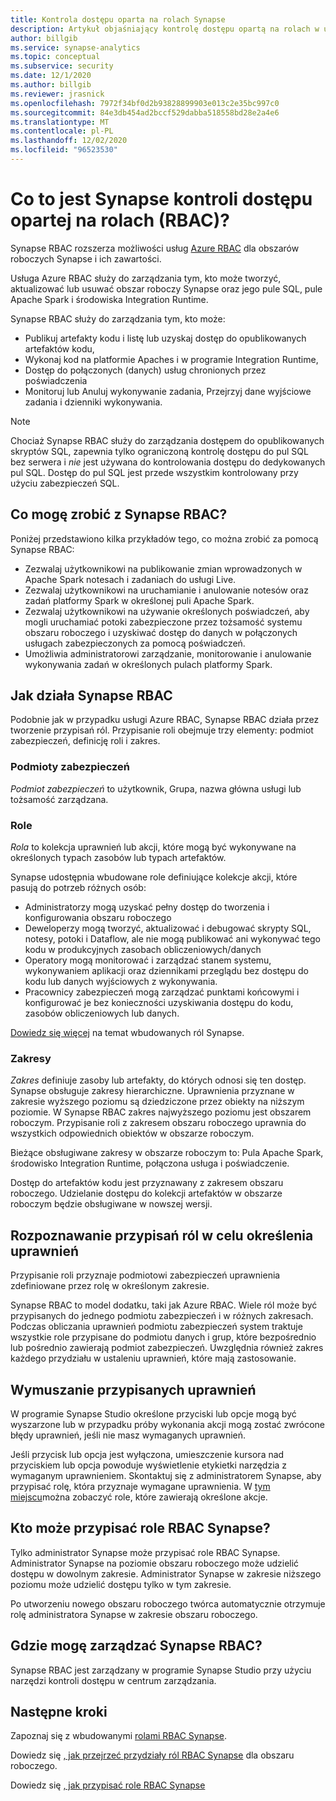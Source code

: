 ```yaml
---
title: Kontrola dostępu oparta na rolach Synapse
description: Artykuł objaśniający kontrolę dostępu opartą na rolach w usłudze Azure Synapse Analytics
author: billgib
ms.service: synapse-analytics
ms.topic: conceptual
ms.subservice: security
ms.date: 12/1/2020
ms.author: billgib
ms.reviewer: jrasnick
ms.openlocfilehash: 7972f34bf0d2b93828899903e013c2e35bc997c0
ms.sourcegitcommit: 84e3db454ad2bccf529dabba518558bd28e2a4e6
ms.translationtype: MT
ms.contentlocale: pl-PL
ms.lasthandoff: 12/02/2020
ms.locfileid: "96523530"
---
```

# <a name="what-is-synapse-role-based-access-control-rbac"></a>Co to jest Synapse kontroli dostępu opartej na rolach (RBAC)?

Synapse RBAC rozszerza możliwości usług [Azure RBAC](https://docs.microsoft.com/azure/role-based-access-control/overview) dla obszarów roboczych Synapse i ich zawartości. 

Usługa Azure RBAC służy do zarządzania tym, kto może tworzyć, aktualizować lub usuwać obszar roboczy Synapse oraz jego pule SQL, pule Apache Spark i środowiska Integration Runtime.

Synapse RBAC służy do zarządzania tym, kto może:
- Publikuj artefakty kodu i listę lub uzyskaj dostęp do opublikowanych artefaktów kodu, 
- Wykonaj kod na platformie Apaches i w programie Integration Runtime,
- Dostęp do połączonych (danych) usług chronionych przez poświadczenia 
- Monitoruj lub Anuluj wykonywanie zadania, Przejrzyj dane wyjściowe zadania i dzienniki wykonywania.  

>[!Note]
>Chociaż Synapse RBAC służy do zarządzania dostępem do opublikowanych skryptów SQL, zapewnia tylko ograniczoną kontrolę dostępu do pul SQL bez serwera i _nie_ jest używana do kontrolowania dostępu do dedykowanych pul SQL.  Dostęp do pul SQL jest przede wszystkim kontrolowany przy użyciu zabezpieczeń SQL.

## <a name="what-can-i-do-with-synapse-rbac"></a>Co mogę zrobić z Synapse RBAC?

Poniżej przedstawiono kilka przykładów tego, co można zrobić za pomocą Synapse RBAC:
  - Zezwalaj użytkownikowi na publikowanie zmian wprowadzonych w Apache Spark notesach i zadaniach do usługi Live.
  - Zezwalaj użytkownikowi na uruchamianie i anulowanie notesów oraz zadań platformy Spark w określonej puli Apache Spark.
  - Zezwalaj użytkownikowi na używanie określonych poświadczeń, aby mogli uruchamiać potoki zabezpieczone przez tożsamość systemu obszaru roboczego i uzyskiwać dostęp do danych w połączonych usługach zabezpieczonych za pomocą poświadczeń. 
  - Umożliwia administratorowi zarządzanie, monitorowanie i anulowanie wykonywania zadań w określonych pulach platformy Spark.    

## <a name="how-synapse-rbac-works"></a>Jak działa Synapse RBAC
Podobnie jak w przypadku usługi Azure RBAC, Synapse RBAC działa przez tworzenie przypisań ról. Przypisanie roli obejmuje trzy elementy: podmiot zabezpieczeń, definicję roli i zakres.  

### <a name="security-principals"></a>Podmioty zabezpieczeń

_Podmiot zabezpieczeń_ to użytkownik, Grupa, nazwa główna usługi lub tożsamość zarządzana.

### <a name="roles"></a>Role
 
_Rola_ to kolekcja uprawnień lub akcji, które mogą być wykonywane na określonych typach zasobów lub typach artefaktów.

Synapse udostępnia wbudowane role definiujące kolekcje akcji, które pasują do potrzeb różnych osób:
- Administratorzy mogą uzyskać pełny dostęp do tworzenia i konfigurowania obszaru roboczego 
- Deweloperzy mogą tworzyć, aktualizować i debugować skrypty SQL, notesy, potoki i Dataflow, ale nie mogą publikować ani wykonywać tego kodu w produkcyjnych zasobach obliczeniowych/danych
- Operatory mogą monitorować i zarządzać stanem systemu, wykonywaniem aplikacji oraz dziennikami przeglądu bez dostępu do kodu lub danych wyjściowych z wykonywania.
- Pracownicy zabezpieczeń mogą zarządzać punktami końcowymi i konfigurować je bez konieczności uzyskiwania dostępu do kodu, zasobów obliczeniowych lub danych.

[Dowiedz się więcej](./synapse-workspace-synapse-rbac-roles.md) na temat wbudowanych ról Synapse. 

### <a name="scopes"></a>Zakresy

_Zakres_ definiuje zasoby lub artefakty, do których odnosi się ten dostęp.  Synapse obsługuje zakresy hierarchiczne.  Uprawnienia przyznane w zakresie wyższego poziomu są dziedziczone przez obiekty na niższym poziomie.  W Synapse RBAC zakres najwyższego poziomu jest obszarem roboczym.  Przypisanie roli z zakresem obszaru roboczego uprawnia do wszystkich odpowiednich obiektów w obszarze roboczym.  

Bieżące obsługiwane zakresy w obszarze roboczym to: Pula Apache Spark, środowisko Integration Runtime, połączona usługa i poświadczenie. 

Dostęp do artefaktów kodu jest przyznawany z zakresem obszaru roboczego.  Udzielanie dostępu do kolekcji artefaktów w obszarze roboczym będzie obsługiwane w nowszej wersji.

## <a name="resolving-role-assignments-to-determine-permissions"></a>Rozpoznawanie przypisań ról w celu określenia uprawnień

Przypisanie roli przyznaje podmiotowi zabezpieczeń uprawnienia zdefiniowane przez rolę w określonym zakresie.

Synapse RBAC to model dodatku, taki jak Azure RBAC. Wiele ról może być przypisanych do jednego podmiotu zabezpieczeń i w różnych zakresach. Podczas obliczania uprawnień podmiotu zabezpieczeń system traktuje wszystkie role przypisane do podmiotu danych i grup, które bezpośrednio lub pośrednio zawierają podmiot zabezpieczeń.  Uwzględnia również zakres każdego przydziału w ustaleniu uprawnień, które mają zastosowanie.  

## <a name="enforcing-assigned-permissions"></a>Wymuszanie przypisanych uprawnień

W programie Synapse Studio określone przyciski lub opcje mogą być wyszarzone lub w przypadku próby wykonania akcji mogą zostać zwrócone błędy uprawnień, jeśli nie masz wymaganych uprawnień. 

Jeśli przycisk lub opcja jest wyłączona, umieszczenie kursora nad przyciskiem lub opcja powoduje wyświetlenie etykietki narzędzia z wymaganym uprawnieniem.  Skontaktuj się z administratorem Synapse, aby przypisać rolę, która przyznaje wymagane uprawnienia. W [tym miejscu](./synapse-workspace-synapse-rbac-roles.md)można zobaczyć role, które zawierają określone akcje.

## <a name="who-can-assign-synapse-rbac-roles"></a>Kto może przypisać role RBAC Synapse?

Tylko administrator Synapse może przypisać role RBAC Synapse.  Administrator Synapse na poziomie obszaru roboczego może udzielić dostępu w dowolnym zakresie.  Administrator Synapse w zakresie niższego poziomu może udzielić dostępu tylko w tym zakresie. 

Po utworzeniu nowego obszaru roboczego twórca automatycznie otrzymuje rolę administratora Synapse w zakresie obszaru roboczego.   

## <a name="where-do-i-manage-synapse-rbac"></a>Gdzie mogę zarządzać Synapse RBAC?

Synapse RBAC jest zarządzany w programie Synapse Studio przy użyciu narzędzi kontroli dostępu w centrum zarządzania. 

## <a name="next-steps"></a>Następne kroki

Zapoznaj się z wbudowanymi [rolami RBAC Synapse](./synapse-workspace-synapse-rbac-roles.md).

Dowiedz się [, jak przejrzeć przydziały ról RBAC Synapse](./how-to-review-synapse-rbac-role-assignments.md) dla obszaru roboczego.

Dowiedz się [, jak przypisać role RBAC Synapse](./how-to-manage-synapse-rbac-role-assignments.md)